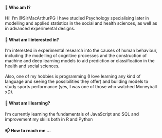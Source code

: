 <h4><b>👋 Who am I?</b></h4>
Hi! I’m @SirMacArthurPG I have studied Psychology specialising later in modelling and applied statistics in the social and health sciences, as well as in advanced experimental designs. <br>
<h4><b>👀 What am I interested in? </b></h4>
I’m interested in experimental research into the causes of human behaviour, including the modelling of cognitive processes and the construction of machine and deep learning models to aid prediction or classification in the health and social sciences.<br><br>
Also, one of my hobbies is programming (I love learning any kind of language and seeing the possibilities they offer) and building models to study sports performance (yes, I was one of those who watched Moneyball xD).
<h4><b>🌱 What am I learning?</b></h4>
I’m currently learning the fundamentals of JavaScript and SQL and improvement my skills both in R and Python
<h4><b>📫 How to reach me ... </b></h4> <br>

<!---
SirMacArthurPG/SirMacArthurPG is a ✨ special ✨ repository because its `README.md` (this file) appears on your GitHub profile.
You can click the Preview link to take a look at your changes.
--->
